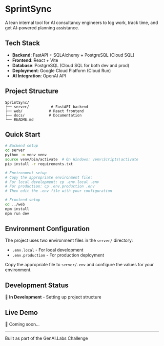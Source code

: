 # SprintSync

A lean internal tool for AI consultancy engineers to log work, track time, and get AI-powered planning assistance.

## Tech Stack

- **Backend**: FastAPI + SQLAlchemy + PostgreSQL (Cloud SQL)
- **Frontend**: React + Vite
- **Database**: PostgreSQL (Cloud SQL for both dev and prod)
- **Deployment**: Google Cloud Platform (Cloud Run)
- **AI Integration**: OpenAI API

## Project Structure

```
SprintSync/
├── server/          # FastAPI backend
├── web/            # React frontend
├── docs/           # Documentation
└── README.md
```

## Quick Start

```bash
# Backend setup
cd server
python -m venv venv
source venv/bin/activate  # On Windows: venv\Scripts\activate
pip install -r requirements.txt

# Environment setup
# Copy the appropriate environment file:
# For local development: cp .env.local .env
# For production: cp .env.production .env
# Then edit the .env file with your configuration

# Frontend setup
cd ../web
npm install
npm run dev
```

## Environment Configuration

The project uses two environment files in the `server/` directory:
- `.env.local` - For local development
- `.env.production` - For production deployment

Copy the appropriate file to `server/.env` and configure the values for your environment.

## Development Status

🚧 **In Development** - Setting up project structure

## Live Demo

🔗 Coming soon...

---

Built as part of the GenAI.Labs Challenge